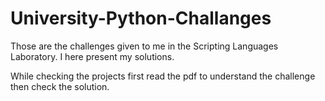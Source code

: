 # University-Python-Challanges
Those are the challenges given to me in the Scripting Languages Laboratory. 
I here present my solutions. 

While checking the projects first read the pdf to understand the challenge then check the solution.
